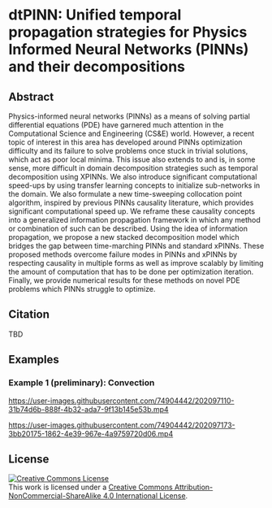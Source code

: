 # dtPINN: Unified temporal propagation strategies for Physics Informed Neural Networks (PINNs) and their decompositions

## Abstract

Physics-informed neural networks (PINNs) as a means of solving partial differential equations (PDE) have garnered much attention in the Computational Science and Engineering (CS\&E) world. However, a recent topic of interest in this area has developed around PINNs optimization difficulty and its failure to solve problems once stuck in trivial solutions, which act as poor local minima. This issue also extends to and is, in some sense, more difficult in domain decomposition strategies such as temporal decomposition using XPINNs. We also introduce significant computational speed-ups by using transfer learning concepts to initialize sub-networks in the domain. We also formulate a new time-sweeping collocation point algorithm, inspired by previous PINNs causality literature, which provides significant computational speed up. We reframe these causality concepts into a generalized information propagation framework in which any method or combination of such can be described. Using the idea of information propagation, we propose a new stacked decomposition model which bridges the gap between time-marching PINNs and standard xPINNs. These proposed methods overcome failure modes in PINNs and xPINNs by respecting causality in multiple forms as well as improve scalably by limiting the amount of computation that has to be done per optimization iteration. Finally, we provide numerical results for these methods on novel PDE problems which PINNs struggle to optimize. 

## Citation

TBD

## Examples

### Example 1 (preliminary): Convection

https://user-images.githubusercontent.com/74904442/202097110-31b74d6b-888f-4b32-ada7-9f13b145e53b.mp4

https://user-images.githubusercontent.com/74904442/202097173-3bb20175-1862-4e39-967e-4a9759720d06.mp4

## License

<a rel="license" href="http://creativecommons.org/licenses/by-nc-sa/4.0/"><img alt="Creative Commons License" style="border-width:0" src="https://i.creativecommons.org/l/by-nc-sa/4.0/88x31.png" /></a><br />This work is licensed under a <a rel="license" href="http://creativecommons.org/licenses/by-nc-sa/4.0/">Creative Commons Attribution-NonCommercial-ShareAlike 4.0 International License</a>.
